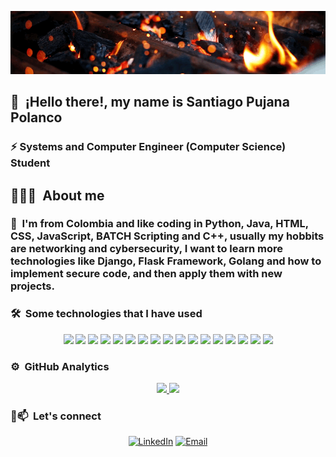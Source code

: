 <p align="center">
  <img src="https://raw.githubusercontent.com/ProzTock/ProzTock/master/my_gif.gif">
</p>

## 👋 &nbsp;¡Hello there!, my name is Santiago Pujana Polanco

### ⚡ Systems and Computer Engineer (Computer Science) Student

## 👨🏻‍💻 &nbsp;About me

### 👯 &nbsp;I'm from Colombia and like coding in Python, Java, HTML, CSS, JavaScript, BATCH Scripting and C++, usually my hobbits are networking and cybersecurity, I want to learn more technologies like Django, Flask Framework, Golang and how to implement secure code, and then apply them with new projects.

### 🛠 &nbsp;Some technologies that I have used

<p align="center">
  <img src="https://img.shields.io/badge/Python-3776AB?style=for-the-badge&logo=python&logoColor=white" />
  <img src="https://img.shields.io/badge/HTML5-E34F26?style=for-the-badge&logo=html5&logoColor=white" />
  <img src="https://img.shields.io/badge/CSS3-1572B6?style=for-the-badge&logo=css3&logoColor=white" />
  <img src="https://img.shields.io/badge/JavaScript-323330?style=for-the-badge&logo=javascript&logoColor=F7DF1E" />
  <img src="https://img.shields.io/badge/Node.js-339933?style=for-the-badge&logo=nodedotjs&logoColor=white" />
  <img src="https://img.shields.io/badge/C%2B%2B-00599C?style=for-the-badge&logo=c%2B%2B&logoColor=white" />
  <img src="https://img.shields.io/badge/Java-ED8B00?style=for-the-badge&logo=java&logoColor=white" />
  <img src="https://img.shields.io/badge/MongoDB-4EA94B?style=for-the-badge&logo=mongodb&logoColor=white" />
  <img src="https://img.shields.io/badge/firebase-ffca28?style=for-the-badge&logo=firebase&logoColor=black" />
  <img src="https://img.shields.io/badge/GitHub-100000?style=for-the-badge&logo=github&logoColor=white" />
  <img src="https://img.shields.io/badge/Git-F05032?style=for-the-badge&logo=git&logoColor=white" />
  <img src="https://img.shields.io/badge/Selenium-43B02A?style=for-the-badge&logo=Selenium&logoColor=white" />
  <img src="https://img.shields.io/badge/Kali_Linux-557C94?style=for-the-badge&logo=kali-linux&logoColor=white" />
  <img src="https://img.shields.io/badge/Android-3DDC84?style=for-the-badge&logo=android&logoColor=white" />
  <img src="https://img.shields.io/badge/Android_Studio-3DDC84?style=for-the-badge&logo=android-studio&logoColor=white" />
  <img src="https://img.shields.io/badge/Visual_Studio_Code-0078D4?style=for-the-badge&logo=visual%20studio%20code&logoColor=white" />
  <img src="https://img.shields.io/badge/Shell_Script-121011?style=for-the-badge&logo=gnu-bash&logoColor=white" />
</p>

### ⚙️ &nbsp;GitHub Analytics

<p align="center">
<a href="https://github.com/ProzTock">
  <img height="180em" src="https://github-readme-stats-eight-theta.vercel.app/api?username=ProzTock&show_icons=true&theme=algolia&include_all_commits=true"/>  
  <img height="180em" src="https://github-readme-stats-eight-theta.vercel.app/api/top-langs/?username=ProzTock&layout=compact&langs_count=8&theme=algolia"/>
</a>
</p>

### 🤝📫 &nbsp;Let's connect

<p align="center">
  <a href="https://www.linkedin.com/in/santiago-pujana-polanco-a7a014212"><img alt="LinkedIn" src="https://img.shields.io/badge/LinkedIn-Santiago%20Pujana%20Polanco-0077B5?style=for-the-badge&logo=linkedin&logoColor=white"></a>
  <a href="mailto:santiagopujana@gmail.com"><img alt="Email" src="https://img.shields.io/badge/Gmail-santiagopujana@gmail.com-D14836?style=for-the-badge&logo=gmail&logoColor=white"></a>
</p>
